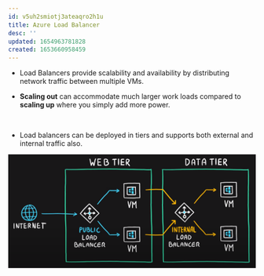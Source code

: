 ```yaml
---
id: v5uh2smiotj3ateaqro2h1u
title: Azure Load Balancer
desc: ''
updated: 1654963781828
created: 1653660958459
---
```


* Load Balancers provide scalability and availability by distributing network traffic between multiple VMs.

* **Scaling out** can accommodate much larger work loads compared to **scaling up** where you simply add more power.

</br>

* Load balancers can be deployed in tiers and supports both external and internal traffic also.  

![Load Balancer Tier](assets/images/load-balancer-tier.png)
